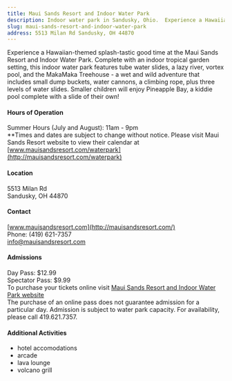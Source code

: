 ```yaml
---
title: Maui Sands Resort and Indoor Water Park
description: Indoor water park in Sandusky, Ohio.  Experience a Hawaiian-themed splash-tastic good time at the Maui Sands Resort and Indoor Water Park.  
slug: maui-sands-resort-and-indoor-water-park
address: 5513 Milan Rd Sandusky, OH 44870
---
```


Experience a Hawaiian-themed splash-tastic good time at the Maui Sands Resort and Indoor Water Park.  Complete with an indoor tropical garden setting, this indoor water park features tube water slides, a lazy river, vortex pool, and the MakaMaka Treehouse - a wet and wild adventure that includes small dump buckets, water cannons, a climbing rope, plus three levels of water slides.  Smaller children will enjoy Pineapple Bay, a kiddie pool complete with a slide of their own!

#### Hours of Operation 
Summer Hours (July and August): 11am - 9pm  
**Times and dates are subject to change without notice.  Please visit Maui Sands Resort website to view their calendar at [www.mauisandsresort.com/waterpark](http://mauisandsresort.com/waterpark)

#### Location 
5513 Milan Rd  
Sandusky, OH 44870  

#### Contact 
[www.mauisandsresort.com](http://mauisandsresort.com/)  
Phone: (419) 621-7357  
info@mauisandsresort.com  

#### Admissions 
Day Pass: $12.99  
Spectator Pass: $9.99  
To purchase your tickets online visit [Maui Sands Resort and Indoor Water Park website](http://mauisandsresort.com/waterpark)  
The purchase of an online pass does not guarantee admission for a particular day.  Admission is subject to water park capacity.  For availability, please call 419.621.7357.

#### Additional Activities 
- hotel accomodations  
- arcade  
- lava lounge  
- volcano grill  
